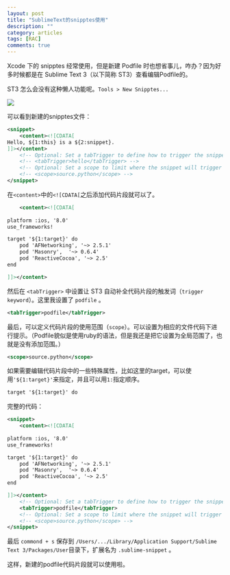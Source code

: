 ```yaml
---
layout: post
title: "SublimeText的snipptes使用"
description: ""
category: articles
tags: [RAC]
comments: true
---
```


Xcode 下的 snipptes 经常使用，但是新建 Podfile 时也想省事儿，咋办？因为好多时候都是在 Sublime Text 3（以下简称 ST3）查看编辑Podfile的。

ST3 怎么会没有这种懒人功能呢。`Tools > New Snipptes...`

![](http://7xr0hq.com1.z0.glb.clouddn.com/sublimetext-snipptes.png)

可以看到新建的snipptes文件：

```xml
<snippet>
    <content><![CDATA[
Hello, ${1:this} is a ${2:snippet}.
]]></content>
    <!-- Optional: Set a tabTrigger to define how to trigger the snippet -->
    <!-- <tabTrigger>hello</tabTrigger> -->
    <!-- Optional: Set a scope to limit where the snippet will trigger -->
    <!-- <scope>source.python</scope> -->
</snippet>
```

在`<content>`中的`<![CDATA[`之后添加代码片段就可以了。

```xml
    <content><![CDATA[
        
platform :ios, '8.0'
use_frameworks!

target '${1:target}' do
    pod 'AFNetworking', '~> 2.5.1'
    pod 'Masonry',  '~> 0.6.4'
    pod 'ReactiveCocoa', '~> 2.5'
end

]]></content>
```

然后在 `<tabTrigger>` 中设置让 ST3 自动补全代码片段的触发词（`trigger keyword`）。这里我设置了 `podfile` 。

```xml
<tabTrigger>podfile</tabTrigger>
```

最后，可以定义代码片段的使用范围（`scope`）。可以设置为相应的文件代码下进行提示。（Podfile貌似是使用ruby的语法，但是我还是把它设置为全局范围了，也就是没有添加范围。）

```xml
<scope>source.python</scope>
```

如果需要编辑代码片段中的一些特殊属性，比如这里的target，可以使用`'${1:target}'`来指定，并且可以用`1:`指定顺序。

```xml
target '${1:target}' do
```

完整的代码：

```xml
<snippet>
    <content><![CDATA[
        
platform :ios, '8.0'
use_frameworks!

target '${1:target}' do
    pod 'AFNetworking', '~> 2.5.1'
    pod 'Masonry',  '~> 0.6.4'
    pod 'ReactiveCocoa', '~> 2.5'
end

]]></content>
    <!-- Optional: Set a tabTrigger to define how to trigger the snippet -->
    <tabTrigger>podfile</tabTrigger>
    <!-- Optional: Set a scope to limit where the snippet will trigger -->
    <!-- <scope>source.python</scope> -->
</snippet>
```

最后 `commond + s` 保存到 `/Users/.../Library/Application Support/Sublime Text 3/Packages/User`目录下，扩展名为 `.sublime-snippet` 。

这样，新建的podfile代码片段就可以使用啦。


